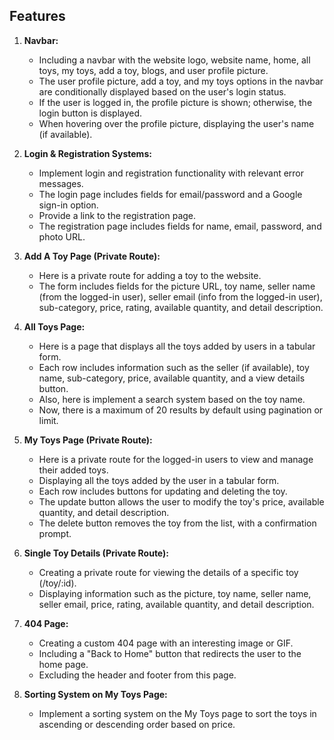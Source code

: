 ## Features

1. **Navbar:**

   - Including a navbar with the website logo, website name, home, all toys, my toys, add a toy, blogs, and user profile picture.
   - The user profile picture, add a toy, and my toys options in the navbar are conditionally displayed based on the user's login status.
   - If the user is logged in, the profile picture is shown; otherwise, the login button is displayed.
   - When hovering over the profile picture, displaying the user's name (if available).

2. **Login & Registration Systems:**

   - Implement login and registration functionality with relevant error messages.
   - The login page includes fields for email/password and a Google sign-in option.
   - Provide a link to the registration page.
   - The registration page includes fields for name, email, password, and photo URL.

3. **Add A Toy Page (Private Route):**

   - Here is a private route for adding a toy to the website.
   - The form includes fields for the picture URL, toy name, seller name (from the logged-in user), seller email (info from the logged-in user), sub-category, price, rating, available quantity, and detail description.

4. **All Toys Page:**

   - Here is a page that displays all the toys added by users in a tabular form.
   - Each row includes information such as the seller (if available), toy name, sub-category, price, available quantity, and a view details button.
   - Also, here is implement a search system based on the toy name.
   - Now, there is a maximum of 20 results by default using pagination or limit.

5. **My Toys Page (Private Route):**

   - Here is a private route for the logged-in users to view and manage their added toys.
   - Displaying all the toys added by the user in a tabular form.
   - Each row includes buttons for updating and deleting the toy.
   - The update button allows the user to modify the toy's price, available quantity, and detail description.
   - The delete button removes the toy from the list, with a confirmation prompt.

6. **Single Toy Details (Private Route):**

   - Creating a private route for viewing the details of a specific toy (/toy/:id).
   - Displaying information such as the picture, toy name, seller name, seller email, price, rating, available quantity, and detail description.

7. **404 Page:**

   - Creating a custom 404 page with an interesting image or GIF.
   - Including a "Back to Home" button that redirects the user to the home page.
   - Excluding the header and footer from this page.

8. **Sorting System on My Toys Page:**
   - Implement a sorting system on the My Toys page to sort the toys in ascending or descending order based on price.
